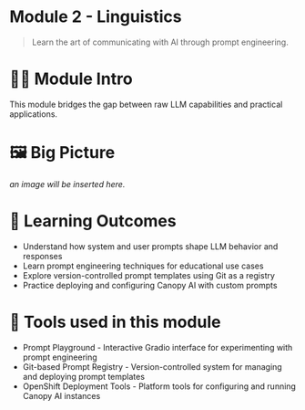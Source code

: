 # Module 2 - Linguistics

> Learn the art of communicating with AI through prompt engineering.

# 🧑‍🍳 Module Intro

This module bridges the gap between raw LLM capabilities and practical applications.

# 🖼️ Big Picture
_an image will be inserted here._

# 🔮 Learning Outcomes

* Understand how system and user prompts shape LLM behavior and responses
* Learn prompt engineering techniques for educational use cases
* Explore version-controlled prompt templates using Git as a registry
* Practice deploying and configuring Canopy AI with custom prompts

# 🔨 Tools used in this module

* Prompt Playground - Interactive Gradio interface for experimenting with prompt engineering
* Git-based Prompt Registry - Version-controlled system for managing and deploying prompt templates
* OpenShift Deployment Tools - Platform tools for configuring and running Canopy AI instances


